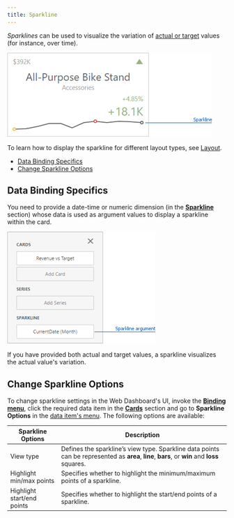 ```yaml
---
title: Sparkline
---
```

_Sparklines_ can be used to visualize the variation of [actual or target](../../../../../dashboard-for-web/articles/web-dashboard-designer-mode/designing-dashboard-items/cards/providing-data.md) values (for instance, over time).

![wdd-cards-sparkline](../../../../images/Img125308.png)

To learn how to display the sparkline for different layout types, see [Layout](../../../../../dashboard-for-web/articles/web-dashboard-designer-mode/designing-dashboard-items/cards/layout.md).
* [Data Binding Specifics](#binding)
* [Change Sparkline Options](#options)

## <a name="binding"/>Data Binding Specifics
You need to provide a date-time or numeric dimension (in the **[Sparkline](../../../../../dashboard-for-web/articles/web-dashboard-designer-mode/designing-dashboard-items/cards/providing-data.md)** section) whose data is used as argument values to display a sparkline within the card.

![Card_BindingMenu_SparklineArgument](../../../../images/Img128476.png)

If you have provided both actual and target values, a sparkline visualizes the actual value's variation.

## <a name="options"/>Change Sparkline Options
To change sparkline settings in the Web Dashboard's UI, invoke the **[Binding menu](../../../../../dashboard-for-web/articles/web-dashboard-designer-mode/ui-elements/dashboard-item-menu.md)**, click the required data item in the **[Cards](../../../../../dashboard-for-web/articles/web-dashboard-designer-mode/designing-dashboard-items/cards/providing-data.md)** section and go to **Sparkline Options** in the [data item's menu](../../../../../dashboard-for-web/articles/web-dashboard-designer-mode/ui-elements/data-item-menu.md).
The following options are available:

| Sparkline Options | Description |
|---|---|
| View type | Defines the sparkline’s view type. Sparkline data points can be represented as **area**, **line**, **bars**, or **win** and **loss** squares. |
| Highlight min/max points | Specifies whether to highlight the minimum/maximum points of a sparkline. |
| Highlight start/end points | Specifies whether to highlight the start/end points of a sparkline. |